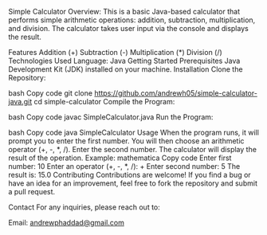 Simple Calculator
Overview: This is a basic Java-based calculator that performs simple arithmetic operations: addition, subtraction, multiplication, and division. The calculator takes user input via the console and displays the result.

Features
Addition (+)
Subtraction (-)
Multiplication (*)
Division (/)
Technologies Used
Language: Java
Getting Started
Prerequisites
Java Development Kit (JDK) installed on your machine.
Installation
Clone the Repository:

bash
Copy code
git clone https://github.com/andrewh05/simple-calculator-java.git
cd simple-calculator
Compile the Program:

bash
Copy code
javac SimpleCalculator.java
Run the Program:

bash
Copy code
java SimpleCalculator
Usage
When the program runs, it will prompt you to enter the first number.
You will then choose an arithmetic operator (+, -, *, /).
Enter the second number.
The calculator will display the result of the operation.
Example:
mathematica
Copy code
Enter first number: 10
Enter an operator (+, -, *, /): +
Enter second number: 5
The result is: 15.0
Contributing
Contributions are welcome! If you find a bug or have an idea for an improvement, feel free to fork the repository and submit a pull request.

Contact
For any inquiries, please reach out to: 

Email: andrewphaddad@gmail.com
